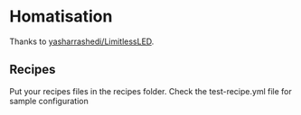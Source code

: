 # Homatisation

Thanks to [yasharrashedi/LimitlessLED](https://github.com/yasharrashedi/LimitlessLED).

## Recipes
Put your recipes files in the recipes folder.
Check the test-recipe.yml file for sample configuration
